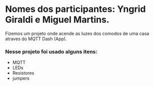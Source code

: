 # Nomes dos participantes: Yngrid Giraldi e Miguel Martins.
Fizemos um projeto onde acende as luzes dos comodos de uma casa atraves do MQTT Dash (App).

### Nesse projeto foi usado alguns itens:

* MQTT
* LEDs
* Resistores 
* jumpers 
